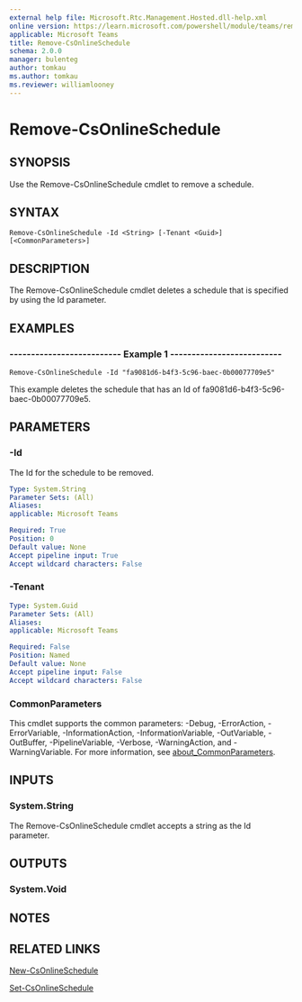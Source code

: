 ```yaml
---
external help file: Microsoft.Rtc.Management.Hosted.dll-help.xml
online version: https://learn.microsoft.com/powershell/module/teams/remove-csonlineschedule
applicable: Microsoft Teams
title: Remove-CsOnlineSchedule
schema: 2.0.0
manager: bulenteg
author: tomkau
ms.author: tomkau
ms.reviewer: williamlooney
---
```


# Remove-CsOnlineSchedule

## SYNOPSIS
Use the Remove-CsOnlineSchedule cmdlet to remove a schedule.

## SYNTAX
```
Remove-CsOnlineSchedule -Id <String> [-Tenant <Guid>] [<CommonParameters>]
```

## DESCRIPTION
The Remove-CsOnlineSchedule cmdlet deletes a schedule that is specified by using the Id parameter.

## EXAMPLES

### -------------------------- Example 1 --------------------------
```
Remove-CsOnlineSchedule -Id "fa9081d6-b4f3-5c96-baec-0b00077709e5"
```

This example deletes the schedule that has an Id of fa9081d6-b4f3-5c96-baec-0b00077709e5.

## PARAMETERS

### -Id
The Id for the schedule to be removed.

```yaml
Type: System.String
Parameter Sets: (All)
Aliases:
applicable: Microsoft Teams

Required: True
Position: 0
Default value: None
Accept pipeline input: True
Accept wildcard characters: False
```

### -Tenant

```yaml
Type: System.Guid
Parameter Sets: (All)
Aliases:
applicable: Microsoft Teams

Required: False
Position: Named
Default value: None
Accept pipeline input: False
Accept wildcard characters: False
```

### CommonParameters
This cmdlet supports the common parameters: -Debug, -ErrorAction, -ErrorVariable, -InformationAction, -InformationVariable, -OutVariable, -OutBuffer, -PipelineVariable, -Verbose, -WarningAction, and -WarningVariable. For more information, see [about_CommonParameters](https://go.microsoft.com/fwlink/?LinkID=113216).

## INPUTS

### System.String
The Remove-CsOnlineSchedule cmdlet accepts a string as the Id parameter.

## OUTPUTS

### System.Void

## NOTES

## RELATED LINKS

[New-CsOnlineSchedule](https://learn.microsoft.com/powershell/module/teams/new-csonlineschedule)

[Set-CsOnlineSchedule](https://learn.microsoft.com/powershell/module/teams/set-csonlineschedule)

